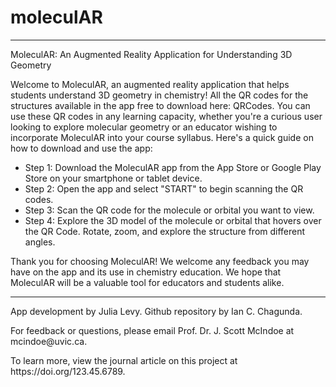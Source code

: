 # moleculAR
<hr>
MoleculAR: An Augmented Reality Application for Understanding 3D Geometry

<p>Welcome to MoleculAR, an augmented reality application that helps students understand 3D geometry in chemistry!
  All the QR codes for the structures available in the app free to download here: QRCodes. 
  You can use these QR codes in any learning capacity, whether you're a curious user looking to explore molecular geometry or an educator wishing to incorporate MoleculAR into your course syllabus.
  Here's a quick guide on how to download and use the app:
</p>
  <ul> <li>Step 1: Download the MoleculAR app from the App Store or Google Play Store on your smartphone or tablet device.</li>
    <li>Step 2: Open the app and select "START" to begin scanning the QR codes.</li>
    <li>Step 3: Scan the QR code for the molecule or orbital you want to view.</li>
    <li>Step 4: Explore the 3D model of the molecule or orbital that hovers over the QR Code. Rotate, zoom, and explore the structure from different angles.</li></ul> 
  
  <p>Thank you for choosing MoleculAR! We welcome any feedback you may have on the app and its use in chemistry education. We hope that MoleculAR will be a valuable tool for educators and students alike.</p>

  <hr>
  <footer>
    <p>App development by Julia Levy. Github repository by Ian C. Chagunda.</p> 
    <p>For feedback or questions, please email Prof. Dr. J. Scott McIndoe at mcindoe@uvic.ca.</p> 
    <p>To learn more, view the journal article on this project at https://doi.org/123.45.6789.</p>
  </footer>

